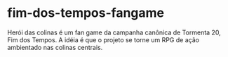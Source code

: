 # fim-dos-tempos-fangame
Herói das colinas é um fan game da campanha canônica de Tormenta 20, Fim dos Tempos. A idéia é que o projeto se torne um RPG de ação ambientado nas colinas centrais.
